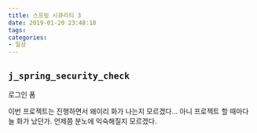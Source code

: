 ```yaml
---
title: 스프링 시큐리티 3
date: 2019-01-20 23:48:18
tags:
categories:
- 일상
---
```


## `j_spring_security_check`

로그인 폼



이번 프로젝트는 진행하면서 왜이리 화가 나는지 모르겠다... 아니 프로젝트 할 때마다 늘 화가 났던가. 언제쯤 분노에 익숙해질지 모르겠다.
